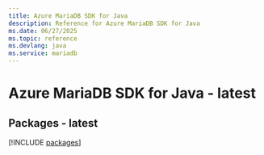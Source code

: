 ```yaml
---
title: Azure MariaDB SDK for Java
description: Reference for Azure MariaDB SDK for Java
ms.date: 06/27/2025
ms.topic: reference
ms.devlang: java
ms.service: mariadb
---
```

# Azure MariaDB SDK for Java - latest
## Packages - latest
[!INCLUDE [packages](mariadb-index.md)]